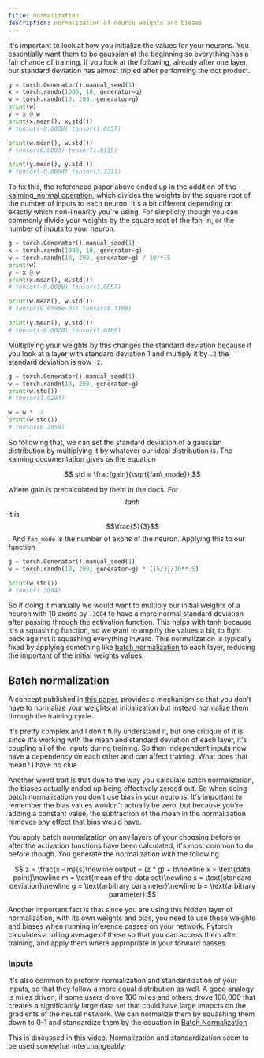 ```yaml
---
title: normalization
description: normalization of neuron weights and biases
---
```


It's important to look at how you initialize the values for your neurons. You essentially want them to be gaussian at the beginning so everything has a fair chance of training. If you look at the following, already after one layer, our standard deviation has almost tripled after performing the dot product.

```python
g = torch.Generator().manual_seed(1)
x = torch.randn(1000, 10, generator=g)
w = torch.randn(10, 200, generator=g)
print(w)
y = x @ w
print(x.mean(), x.std())
# tensor(-0.0038) tensor(1.0057)

print(w.mean(), w.std())
# tensor(0.0003) tensor(1.0115)

print(y.mean(), y.std())
# tensor(-0.0064) tensor(3.2211)
```

To fix this, the referenced paper above ended up in the addition of the [kaiming_normal operation](https://pytorch.org/docs/stable/nn.init.html), which divides the weights by the square root of the number of inputs to each neuron. It's a bit different depending on exactly which non-linearity you're using. For simplicity though you can commonly divide your weights by the square root of the fan-in, or the number of inputs to your neuron.

```python
g = torch.Generator().manual_seed(1)
x = torch.randn(1000, 10, generator=g)
w = torch.randn(10, 200, generator=g) / 10**.5
print(w)
y = x @ w
print(x.mean(), x.std())
# tensor(-0.0038) tensor(1.0057)

print(w.mean(), w.std())
# tensor(9.0598e-05) tensor(0.3199)

print(y.mean(), y.std())
# tensor(-0.0020) tensor(1.0186)
```

Multiplying your weights by this changes the standard deviation because if you look at a layer with standard deviation 1 and multiply it by `.2` the standard deviation is now `.2`.

```python
g = torch.Generator().manual_seed(1)
w = torch.randn(10, 200, generator=g)
print(w.std())
# tensor(1.0293)

w = w * .2
print(w.std())
# tensor(0.2059)
```

So following that, we can set the standard deviation of a gaussian distribution by multiplying it by whatever our ideal distribution is. The kaiming documentation gives us the equation

$$
std = \frac{gain}{\sqrt{fan\_mode}}
$$

where gain is precalculated by them in the docs. For $$tanh$$ it is $$\frac{5}{3}$$. And `fan_mode` is the number of axons of the neuron. Applying this to our function

```python
g = torch.Generator().manual_seed(1)
w = torch.randn(10, 200, generator=g) * ((5/3)/10**.5)

print(w.std())
# tensor(.3084)
```

So if doing it manually we would want to multiply our initial weights of a neuron with 10 axons by `.3084` to have a more normal standard deviation after passing through the activation function. This helps with tanh because it's a squashing function, so we want to amplify the values a bit, to fight back against it squashing everything inward. This normalization is typically fixed by applying something like [batch normalization](#batch-normalization) to each layer, reducing the important of the initial weights values.

## Batch normalization

A concept published in [this paper](https://arxiv.org/abs/1502.03167), provides a mechanism so that you don't have to normalize your weights at initialization but instead normalize them through the training cycle.

It's pretty complex and I don't fully understand it, but one critique of it is since it's working with the mean and standard deviation of each layer, it's coupling all of the inputs during training. So then independent inputs now have a dependency on each other and can affect training. What does that mean? I have no clue.

Another weird trait is that due to the way you calculate batch normalization, the biases actually ended up being effectively zeroed out. So when doing batch normalization you don't use bias in your neurons. It's important to remember the bias values wouldn't actually be zero, but because you're adding a constant value, the subtraction of the mean in the normalization removes any effect that bias would have.

You apply batch normalization on any layers of your choosing before or after the activation functions have been calculated, it's most common to do before though. You generate the normalization with the following

$$
z = \frac{x - m}{s}\newline
output = (z * g) + b\newline
x = \text{data point}\newline
m = \text{mean of the data set}\newline
s = \text{standard deviation}\newline
g = \text{arbitrary parameter}\newline
b = \text{arbitrary parameter}
$$

Another important fact is that since you are using this hidden layer of normalization, with its own weights and bias, you need to use those weights and biases when running inference passes on your network. Pytorch calculates a rolling average of these so that you can access them after training, and apply them where appropriate in your forward passes.

### Inputs

It's also common to preform normalization and standardization of your inputs, so that they follow a more equal distribution as well. A good analogy is miles driven, if some users drove 100 miles and others drove 100,000 that creates a significantly large data set that could have large imapcts on the gradients of the neural network. We can normalize them by squashing them down to 0-1 and standardize them by the equation in [Batch Normalization](#batch-normalization)

This is discussed in [this video](https://www.youtube.com/watch?v=dXB-KQYkzNU). Normalization and standardization seem to be used somewhat interchangeably.

